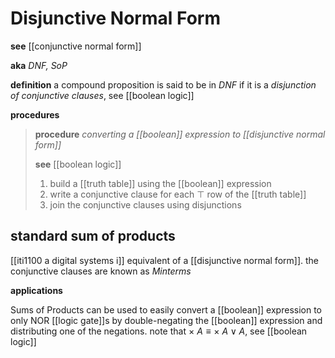 # Disjunctive Normal Form

**see** [[conjunctive normal form]]

**aka** _DNF, SoP_

**definition** a compound proposition is said to be in _DNF_ if it is a _disjunction of conjunctive clauses_, see [[boolean logic]]

**procedures**

> **procedure** _converting a [[boolean]] expression to [[disjunctive normal form]]_
>
> **see** [[boolean logic]]
>
> 1. build a [[truth table]] using the [[boolean]] expression
> 2. write a conjunctive clause for each $\top$ row of the [[truth table]]
> 3. join the conjunctive clauses using disjunctions

## standard sum of products

[[iti1100 a digital systems i]] equivalent of a [[disjunctive normal form]]. the conjunctive clauses are known as _Minterms_

**applications**

Sums of Products can be used to easily convert a [[boolean]] expression to only NOR [[logic gate]]s by double-negating the [[boolean]] expression and distributing one of the negations. note that $\times\ A \equiv \times\ A \lor A$, see [[boolean logic]]
